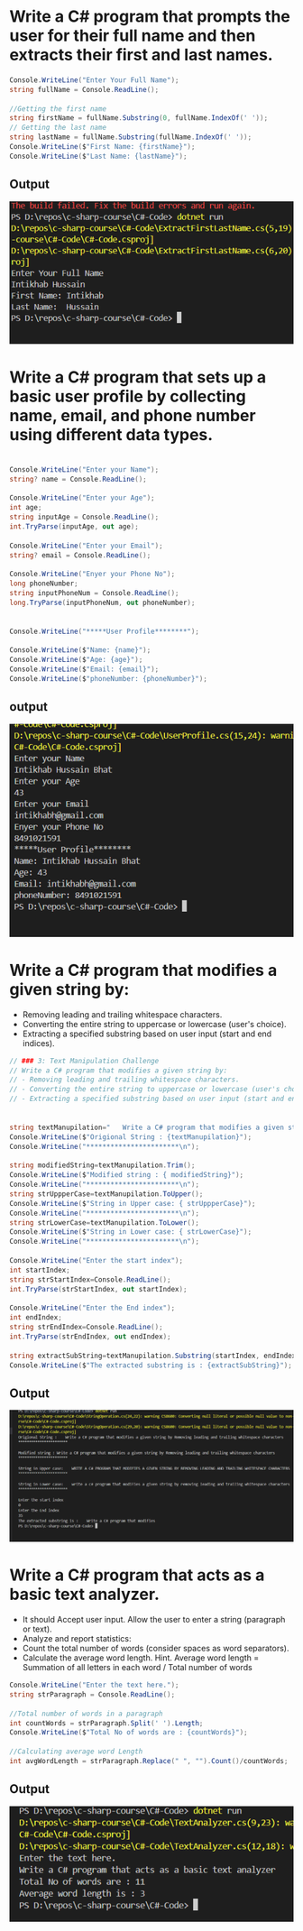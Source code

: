 # Write a C# program that prompts the user for their full name and then extracts their first and last names.

```c#
Console.WriteLine("Enter Your Full Name");
string fullName = Console.ReadLine();

//Getting the first name
string firstName = fullName.Substring(0, fullName.IndexOf(' '));
// Getting the last name
string lastName = fullName.Substring(fullName.IndexOf(' '));
Console.WriteLine($"First Name: {firstName}");
Console.WriteLine($"Last Name: {lastName}");

```
## Output
![FirstNameLastName](firstlastname.png)

# Write a C# program that sets up a basic user profile by collecting name, email, and phone number using different data types.

```c#

Console.WriteLine("Enter your Name");
string? name = Console.ReadLine();

Console.WriteLine("Enter your Age");
int age;
string inputAge = Console.ReadLine();
int.TryParse(inputAge, out age);

Console.WriteLine("Enter your Email");
string? email = Console.ReadLine();

Console.WriteLine("Enyer your Phone No");
long phoneNumber;
string inputPhoneNum = Console.ReadLine();
long.TryParse(inputPhoneNum, out phoneNumber);


Console.WriteLine("*****User Profile********");

Console.WriteLine($"Name: {name}");
Console.WriteLine($"Age: {age}");
Console.WriteLine($"Email: {email}");
Console.WriteLine($"phoneNumber: {phoneNumber}");
```
## output
![alt text](userprofile.png)

# Write a C# program that modifies a given string by:
* Removing leading and trailing whitespace characters.
* Converting the entire string to uppercase or lowercase (user's choice).
* Extracting a specified substring based on user input (start and end indices).

```c#
// ### 3: Text Manipulation Challenge
// Write a C# program that modifies a given string by:
// - Removing leading and trailing whitespace characters.
// - Converting the entire string to uppercase or lowercase (user's choice).
// - Extracting a specified substring based on user input (start and end indices).


string textManupilation="   Write a C# program that modifies a given string by Removing leading and trailing whitespace characters     ";
Console.WriteLine($"Origional String : {textManupilation}");
Console.WriteLine("***********************\n");

string modifiedString=textManupilation.Trim();
Console.WriteLine($"Modified string : { modifiedString}");
Console.WriteLine("***********************\n");
string strUppperCase=textManupilation.ToUpper();
Console.WriteLine($"String in Upper case: { strUppperCase}");
Console.WriteLine("***********************\n");
string strLowerCase=textManupilation.ToLower();
Console.WriteLine($"String in Lower case: { strLowerCase}");
Console.WriteLine("***********************\n");

Console.WriteLine("Enter the start index");
int startIndex;
string strStartIndex=Console.ReadLine();
int.TryParse(strStartIndex, out startIndex);

Console.WriteLine("Enter the End index");
int endIndex;
string strEndIndex=Console.ReadLine();
int.TryParse(strEndIndex, out endIndex);

string extractSubString=textManupilation.Substring(startIndex, endIndex);
Console.WriteLine($"The extracted substring is : {extractSubString}");
```

## Output
![stringoperations](upperlowercase.png)

#  Write a C# program that acts as a basic text analyzer. 
  * It should Accept user input. Allow the user to enter a string (paragraph or text).
  * Analyze and report statistics:
  * Count the total number of words (consider spaces as word separators).
  * Calculate the average word length. Hint. Average word length = Summation of all letters in each word / Total number of words
  
  ```c#
  Console.WriteLine("Enter the text here.");
  string strParagraph = Console.ReadLine();

  //Total number of words in a paragraph
  int countWords = strParagraph.Split(' ').Length;
  Console.WriteLine($"Total No of words are : {countWords}");

  //Calculating average word Length
  int avgWordLength = strParagraph.Replace(" ", "").Count()/countWords;   Console.WriteLine($"Average word length is :  {avgWordLength}");

```

## Output

![alt text](image.png)
